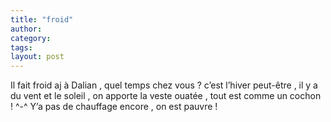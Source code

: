 ```yaml
---
title: "froid"
author:
category: 
tags: 
layout: post
---
```

Il fait froid aj à Dalian , quel temps chez vous ? c’est l’hiver peut-être , il y a du vent et le soleil , on apporte la veste ouatée , tout est comme un cochon ! ^-^
Y’a pas de chauffage encore , on est pauvre !

